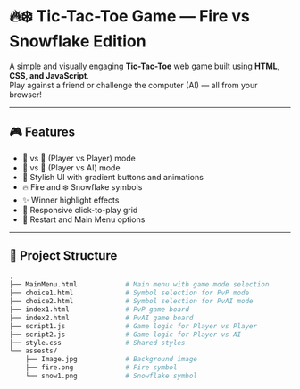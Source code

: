 # 🔥❄️ Tic-Tac-Toe Game — Fire vs Snowflake Edition

A simple and visually engaging **Tic-Tac-Toe** web game built using **HTML, CSS, and JavaScript**.  
Play against a friend or challenge the computer (AI) — all from your browser!

---

## 🎮 Features

- 🧑 vs 🧑 (Player vs Player) mode
- 🧑 vs 🤖 (Player vs AI) mode
- 🎨 Stylish UI with gradient buttons and animations
- 🔥 Fire and ❄️ Snowflake symbols
- ✨ Winner highlight effects
- 🎯 Responsive click-to-play grid
- 🔁 Restart and Main Menu options

---

## 📁 Project Structure

```bash
.
├── MainMenu.html            # Main menu with game mode selection
├── choice1.html             # Symbol selection for PvP mode
├── choice2.html             # Symbol selection for PvAI mode
├── index1.html              # PvP game board
├── index2.html              # PvAI game board
├── script1.js               # Game logic for Player vs Player
├── script2.js               # Game logic for Player vs AI
├── style.css                # Shared styles
└── assests/
    ├── Image.jpg            # Background image
    ├── fire.png             # Fire symbol
    └── snow1.png            # Snowflake symbol
